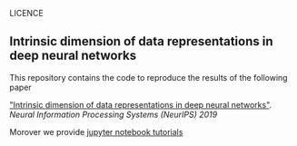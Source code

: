 LICENCE

## Intrinsic dimension of data representations in deep neural networks


This repository contains the code to reproduce the results of the following paper

["Intrinsic dimension of data representations in deep neural networks"](https://arxiv.org/abs/1905.12784). _Neural Information Processing Systems (NeurIPS) 2019_

Morover we provide [jupyter notebook tutorials](https://github.com/)
